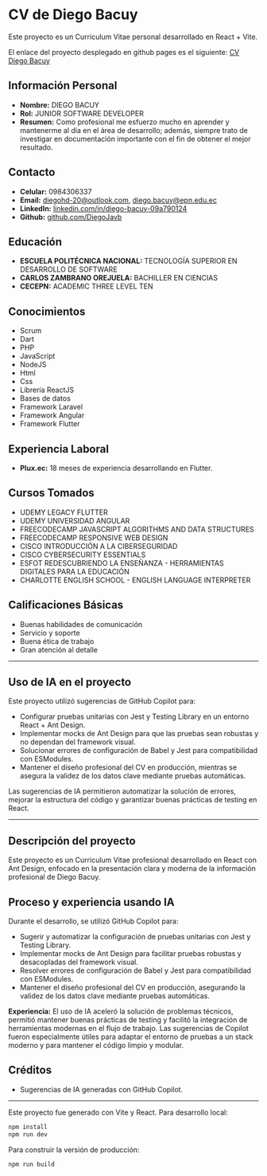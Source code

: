 # CV de Diego Bacuy

Este proyecto es un Curriculum Vitae personal desarrollado en React + Vite.

El enlace del proyecto desplegado en github pages es el siguiente:
[CV Diego Bacuy](https://diegojavb.github.io/CV_copilot/)

## Información Personal
- **Nombre:** DIEGO BACUY
- **Rol:** JUNIOR SOFTWARE DEVELOPER
- **Resumen:** Como profesional me esfuerzo mucho en aprender y mantenerme al día en el área de desarrollo; además, siempre trato de investigar en documentación importante con el fin de obtener el mejor resultado.

## Contacto
- **Celular:** 0984306337
- **Email:** diegohd-20@outlook.com, diego.bacuy@epn.edu.ec
- **LinkedIn:** [linkedin.com/in/diego-bacuy-09a790124](https://linkedin.com/in/diego-bacuy-09a790124)
- **Github:** [github.com/DiegoJavb](https://github.com/DiegoJavb)

## Educación
- **ESCUELA POLITÉCNICA NACIONAL:** TECNOLOGÍA SUPERIOR EN DESARROLLO DE SOFTWARE
- **CARLOS ZAMBRANO OREJUELA:** BACHILLER EN CIENCIAS
- **CECEPN:** ACADEMIC THREE LEVEL TEN

## Conocimientos
- Scrum
- Dart
- PHP
- JavaScript
- NodeJS
- Html
- Css
- Librería ReactJS
- Bases de datos
- Framework Laravel
- Framework Angular
- Framework Flutter

## Experiencia Laboral
- **Plux.ec:** 18 meses de experiencia desarrollando en Flutter.

## Cursos Tomados
- UDEMY LEGACY FLUTTER
- UDEMY UNIVERSIDAD ANGULAR
- FREECODECAMP JAVASCRIPT ALGORITHMS AND DATA STRUCTURES
- FREECODECAMP RESPONSIVE WEB DESIGN
- CISCO INTRODUCCIÓN A LA CIBERSEGURIDAD
- CISCO CYBERSECURITY ESSENTIALS
- ESFOT REDESCUBRIENDO LA ENSEÑANZA - HERRAMIENTAS DIGITALES PARA LA EDUCACIÓN
- CHARLOTTE ENGLISH SCHOOL - ENGLISH LANGUAGE INTERPRETER

## Calificaciones Básicas
- Buenas habilidades de comunicación
- Servicio y soporte
- Buena ética de trabajo
- Gran atención al detalle

---

## Uso de IA en el proyecto

Este proyecto utilizó sugerencias de GitHub Copilot para:
- Configurar pruebas unitarias con Jest y Testing Library en un entorno React + Ant Design.
- Implementar mocks de Ant Design para que las pruebas sean robustas y no dependan del framework visual.
- Solucionar errores de configuración de Babel y Jest para compatibilidad con ESModules.
- Mantener el diseño profesional del CV en producción, mientras se asegura la validez de los datos clave mediante pruebas automáticas.

Las sugerencias de IA permitieron automatizar la solución de errores, mejorar la estructura del código y garantizar buenas prácticas de testing en React.

---

## Descripción del proyecto

Este proyecto es un Curriculum Vitae profesional desarrollado en React con Ant Design, enfocado en la presentación clara y moderna de la información profesional de Diego Bacuy.

## Proceso y experiencia usando IA

Durante el desarrollo, se utilizó GitHub Copilot para:
- Sugerir y automatizar la configuración de pruebas unitarias con Jest y Testing Library.
- Implementar mocks de Ant Design para facilitar pruebas robustas y desacopladas del framework visual.
- Resolver errores de configuración de Babel y Jest para compatibilidad con ESModules.
- Mantener el diseño profesional del CV en producción, asegurando la validez de los datos clave mediante pruebas automáticas.

**Experiencia:**
El uso de IA aceleró la solución de problemas técnicos, permitió mantener buenas prácticas de testing y facilitó la integración de herramientas modernas en el flujo de trabajo. Las sugerencias de Copilot fueron especialmente útiles para adaptar el entorno de pruebas a un stack moderno y para mantener el código limpio y modular.

## Créditos
- Sugerencias de IA generadas con GitHub Copilot.

---

Este proyecto fue generado con Vite y React. Para desarrollo local:

```bash
npm install
npm run dev
```

Para construir la versión de producción:

```bash
npm run build
```
